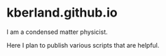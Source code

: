 # kberland.github.io

I am a condensed matter physicist. 

Here I plan to publish various scripts that are helpful. 
